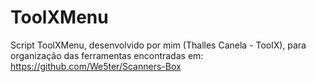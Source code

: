 # ToolXMenu
Script ToolXMenu, desenvolvido por mim (Thalles Canela - ToolX), para organização das ferramentas encontradas em: https://github.com/We5ter/Scanners-Box
